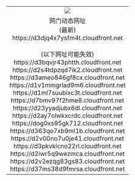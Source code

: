 ﻿<table>
  <tr></tr>
  <tr><td colspan=2 align=center><img src="https://d3djq4x7ysfm4t.cloudfront.net/Up/oGate.jpg" /></td></tr>
  <tr><td colspan=2 align=center>网门动态网址<br/>(最新)
<br>https://d3djq4x7ysfm4t.cloudfront.net
<br/><br/>(以下网址可能失效)
<br>https://d3bqvjr43phtth.cloudfront.net
<br>https://d2s4tdpzqd7ik2.cloudfront.net
<br>https://d3ameo846gf8cx.cloudfront.net
<br>https://d1v1mmgrlad9m6.cloudfront.net
<br>https://d1ml7suubixc3t.cloudfront.net
<br>https://d7bmv97f2hme8.cloudfront.net
<br>https://d23yyadjubx6dl.cloudfront.net
<br>https://d2ay7olwkxcrdc.cloudfront.net
<br>https://dog0xs95gk712.cloudfront.net
<br>https://d363qo7xb9ml1b.cloudfront.net
<br>https://d2v00no7u0je41.cloudfront.net
<br>https://d3pkvklcno22rl.cloudfront.net
<br>https://d2iwr5q9wezmca.cloudfront.net
<br>https://d2v2ezqg83gs83.cloudfront.net
<br>https://d37ms38d9fmrsa.cloudfront.net
    </td>
  </tr>
</table>
